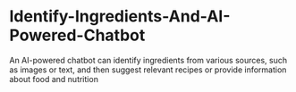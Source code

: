 # Identify-Ingredients-And-AI-Powered-Chatbot
An AI-powered chatbot can identify ingredients from various sources, such as images or text, and then suggest relevant recipes or provide information about food and nutrition
